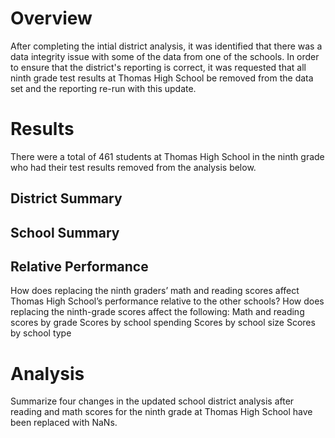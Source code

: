 # Overview
After completing the intial district analysis, it was identified that there was a data integrity issue with some of the data from one of the schools. In order to ensure that the district's reporting is correct, it was requested that all ninth grade test results at Thomas High School be removed from the data set and the reporting re-run with this update.  


# Results
There were a total of 461 students at Thomas High School in the ninth grade who had their test results removed from the analysis below.

## District Summary


## School Summary

## Relative Performance



How does replacing the ninth graders’ math and reading scores affect Thomas High School’s performance relative to the other schools?
How does replacing the ninth-grade scores affect the following:
Math and reading scores by grade
Scores by school spending
Scores by school size
Scores by school type
# Analysis

Summarize four changes in the updated school district analysis after reading and math scores for the ninth grade at Thomas High School have been replaced with NaNs.
